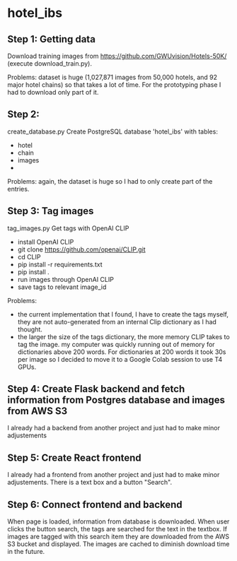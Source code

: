 # hotel_ibs

## Step 1: Getting data
Download training images from https://github.com/GWUvision/Hotels-50K/ (execute download_train.py).

Problems: dataset is huge (1,027,871 images from 50,000 hotels, and 92 major hotel chains) so that takes a lot of time. For the prototyping phase I had to download only part of it.

## Step 2: 
create_database.py
Create PostgreSQL database 'hotel_ibs' with tables:
- hotel
- chain
- images
- 
Problems: again, the dataset is huge so I had to only create part of the entries.

## Step 3: Tag images
tag_images.py
Get tags with OpenAI CLIP
- install OpenAI CLIP
-  git clone https://github.com/openai/CLIP.git
-  cd CLIP
-  pip install -r requirements.txt
-  pip install .
- run images through OpenAI CLIP
- save tags to relevant image_id 

Problems:
- the current implementation that I found, I have to create the tags myself, they are not auto-generated from an internal Clip dictionary as I had thought.
- the larger the size of the tags dictionary, the more memory CLIP takes to tag the image. my computer was quickly running out of memory for dictionaries above 200 words. For dictionaries at 200 words it took 30s per image so I decided to move it to a Google Colab session to use T4 GPUs. 

## Step 4: Create Flask backend and fetch information from Postgres database and images from AWS S3
I already had a backend from another project and just had to make minor adjustements

## Step 5: Create React frontend
I already had a frontend from another project and just had to make minor adjustements.
There is a text box and a button "Search".

## Step 6: Connect frontend and backend
When page is loaded, information from database is downloaded.
When user clicks the button search, the tags are searched for the text in the textbox. If images are tagged with this search item they are downloaded from the AWS S3 bucket and displayed. The images are cached to diminish download time in the future.

